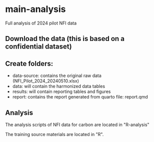 # main-analysis
Full analysis of 2024 pilot NFI data

## Download the data (this is based on a confidential dataset)

## Create folders:
- data-source: contains the original raw data (NFI_Pilot_2024_20240510.xlsx)
- data: will contain the harmonized data tables
- results: will contain reporting tables and figures
- report: contains the report generated from quarto file: report.qmd

## Analysis

The analysis scripts of NFI data for carbon are located in "R-analysis"

The training source materials are located in "R".


